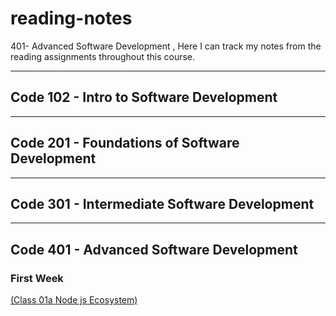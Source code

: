 # reading-notes

401- Advanced Software Development , Here I can track my notes from the reading assignments throughout this course.
***
## Code 102 - Intro to Software Development
***
## Code 201 - Foundations of Software Development
***
## Code 301 - Intermediate Software Development
***
## Code 401 - Advanced Software Development

### First Week 
[(Class 01a Node js Ecosystem)](https://github.com/BasharIrani23/reading-notes/blob/main/Week1/Class01a.md)

